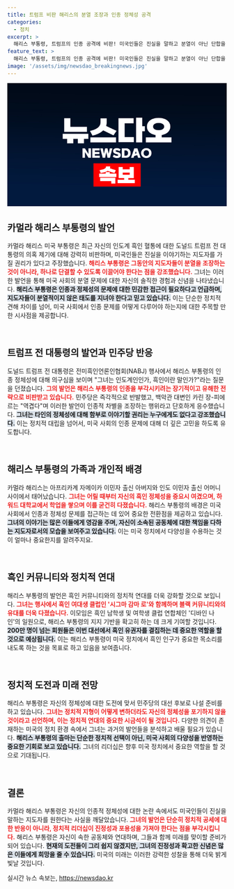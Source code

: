 ```yaml
---
title: 트럼프 비판 해리스의 분열 조장과 인종 정체성 공격
categories:
  - 정치
excerpt: >
  해리스 부통령, 트럼프의 인종 공격에 비판! 미국인들은 진실을 말하고 분열이 아닌 단합을 이끌어낼 지도자를 원한다. 당신은 어떤 리더를 선택할 것인가?
feature_text: >
  해리스 부통령, 트럼프의 인종 공격에 비판! 미국인들은 진실을 말하고 분열이 아닌 단합을 이끌어낼 지도자를 원한다. 당신은 어떤 리더를 선택할 것인가?
image: '/assets/img/newsdao_breakingnews.jpg'
---
```


<p><img src="/assets/img/newsdao_breakingnews.jpg" alt="firstkoreanews 속보" /></p>

<h2 data-ke-size="size26">카멀라 해리스 부통령의 발언</h2>

<p data-ke-size="size16">카멀라 해리스 미국 부통령은 최근 자신의 인도계 흑인 혈통에 대한 도널드 트럼프 전 대통령의 의혹 제기에 대해 강력히 비판하며, 미국인들은 진실을 이야기하는 지도자를 가질 권리가 있다고 주장했습니다. <b><span style="color: #ee2323;">해리스 부통령은 그동안의 지도자들이 분열을 조장하는 것이 아니라, 하나로 단결할 수 있도록 이끌어야 한다는 점을 강조했습니다.</span></b> 그녀는 이러한 발언을 통해 미국 사회의 분열 문제에 대한 자신의 솔직한 경험과 신념을 나타냈습니다. <b><span style="background-color: #21538527;">해리스 부통령은 인종과 정체성의 문제에 대한 민감한 접근이 필요하다고 언급하며, 지도자들이 분열적이지 않은 태도를 지녀야 한다고 믿고 있습니다.</span></b> 이는 단순한 정치적 견해 차이를 넘어, 미국 사회에서 인종 문제를 어떻게 다루어야 하는지에 대한 주목할 만한 시사점을 제공합니다.</p>

<p data-ke-size="size16">&nbsp;</p>

<h2 data-ke-size="size26">트럼프 전 대통령의 발언과 민주당 반응</h2>

<p data-ke-size="size16">도널드 트럼프 전 대통령은 전미흑인언론인협회(NABJ) 행사에서 해리스 부통령의 인종 정체성에 대해 의구심을 보이며 "그녀는 인도계인인가, 흑인이란 말인가?"라는 질문을 던졌습니다. <b><span style="color: #ee2323;">그의 발언은 해리스 부통령의 인종을 부각시키려는 장기적이고 유해한 전략으로 비판받고 있습니다.</span></b> 민주당은 즉각적으로 반발했고, 백악관 대변인 카린 장-피에르는 "역겹다"며 이러한 발언이 인종적 차별을 조장하는 행위라고 단호하게 응수했습니다. <b><span style="background-color: #21538527;">그녀는 타인의 정체성에 대해 함부로 이야기할 권리는 누구에게도 없다고 강조했습니다.</span></b> 이는 정치적 대립을 넘어서, 미국 사회의 인종 문제에 대해 더 깊은 고민을 하도록 유도합니다.</p>

<p data-ke-size="size16">&nbsp;</p>

<h2 data-ke-size="size26">해리스 부통령의 가족과 개인적 배경</h2>

<p data-ke-size="size16">카멀라 해리스는 아프리카계 자메이카 이민자 출신 아버지와 인도 이민자 출신 어머니 사이에서 태어났습니다. <b><span style="color: #ee2323;">그녀는 어릴 때부터 자신의 흑인 정체성을 중요시 여겼으며, 하워드 대학교에서 학업을 쌓으며 이를 굳건히 다졌습니다.</span></b> 해리스 부통령의 배경은 미국 사회에서 인종과 정체성 문제를 접근하는 데 있어 중요한 전환점을 제공하고 있습니다. <b><span style="background-color: #21538527;">그녀의 이야기는 많은 이들에게 영감을 주며, 자신이 소속된 공동체에 대한 책임을 다하는 지도자로서의 모습을 보여주고 있습니다.</span></b> 이는 미국 정치에서 다양성을 수용하는 것이 얼마나 중요한지를 알려주지요.</p>

<p data-ke-size="size16">&nbsp;</p>

<h2 data-ke-size="size26">흑인 커뮤니티와 정치적 연대</h2>

<p data-ke-size="size16">해리스 부통령의 발언은 흑인 커뮤니티와의 정치적 연대를 더욱 강화할 것으로 보입니다. <b><span style="color: #ee2323;">그녀는 행사에서 흑인 여대생 클럽인 '시그마 감마 로'와 함께하며 블랙 커뮤니티와의 유대를 더욱 다졌습니다.</span></b> 이모임은 흑인 남학생 및 여학생 클럽 연합체인 '디바인 나인'의 일원으로, 해리스 부통령의 지지 기반을 확고히 하는 데 크게 기여할 것입니다. <b><span style="background-color: #21538527;">200만 명이 넘는 회원들은 이번 대선에서 흑인 유권자를 결집하는 데 중요한 역할을 할 것으로 예상됩니다.</span></b> 이는 해리스 부통령이 미국 정치에서 흑인 인구가 중요한 목소리를 내도록 하는 것을 목표로 하고 있음을 보여줍니다.</p>

<p data-ke-size="size16">&nbsp;</p>

<h2 data-ke-size="size26">정치적 도전과 미래 전망</h2>

<p data-ke-size="size16">해리스 부통령은 자신의 정체성에 대한 도전에 맞서 민주당의 대선 후보로 나설 준비를 하고 있습니다. <b><span style="color: #ee2323;">그녀는 정치적 지형이 어떻게 변하더라도 자신의 정체성을 포기하지 않을 것이라고 선언하며, 이는 정치적 연대의 중요한 시금석이 될 것입니다.</span></b> 다양한 의견이 존재하는 미국의 정치 환경 속에서 그녀는 과거의 발언들을 분석하고 배울 필요가 있습니다. <b><span style="background-color: #21538527;">해리스 부통령의 출마는 단순한 정치적 선택이 아닌, 미국 사회의 다양성을 반영하는 중요한 기회로 보고 있습니다.</span></b> 그녀의 리더십은 향후 미국 정치에서 중요한 역할을 할 것으로 기대됩니다.</p>

<p data-ke-size="size16">&nbsp;</p>

<h2 data-ke-size="size26">결론</h2>

<p data-ke-size="size16">카멀라 해리스 부통령은 자신의 인종적 정체성에 대한 논란 속에서도 미국인들이 진실을 말하는 지도자를 원한다는 사실을 깨달았습니다. <b><span style="color: #ee2323;">그녀의 발언은 단순히 정치적 공세에 대한 반응이 아니라, 정치적 리더십이 진정성과 포용성을 가져야 한다는 점을 부각시킵니다.</span></b> 해리스 부통령은 자신이 속한 공동체와 연대하며, 그들과 함께 미래를 맞이할 준비가 되어 있습니다. <b><span style="background-color: #21538527;">현재의 도전들이 그리 쉽지 않겠지만, 그녀의 진정성과 확고한 신념은 많은 이들에게 희망을 줄 수 있습니다.</span></b> 미국의 미래는 이러한 강력한 성찰을 통해 더욱 밝게 빛날 것입니다.</p>
실시간 뉴스 속보는, <a href="https://newsdao.kr" rel="dofollow">https://newsdao.kr</a>


